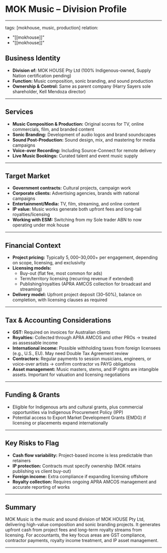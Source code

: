 # MOK Music – Division Profile

---
tags: [mokhouse, music, production]
relation:
  - "[[mokhouse]]"
  - "[[mokhouse]]"

## Business Identity

- **Division of:** MOK HOUSE Pty Ltd (100% Indigenous-owned, Supply Nation certification pending)
- **Function:** Music composition, sonic branding, and sound production
- **Ownership & Control:** Same as parent company (Harry Sayers sole shareholder, Kell Mendoza director)

---

## Services

- **Music Composition & Production:** Original scores for TV, online commercials, film, and branded content
- **Sonic Branding:** Development of audio logos and brand soundscapes
- **Sound Post-Production:** Sound design, mix, and mastering for media campaigns
- **Voice-over Recording:** Including Source-Connect for remote delivery
- **Live Music Bookings:** Curated talent and event music supply

---

## Target Market

- **Government contracts:** Cultural projects, campaign work
- **Corporate clients:** Advertising agencies, brands with national campaigns
- **Entertainment/Media:** TV, film, streaming, and online content
- **IP value:** Music works generate both upfront fees and long-tail royalties/licensing
- **Working with ESM:** Switching from my Sole trader ABN to now operating under mok house

---

## Financial Context

- **Project pricing:** Typically $5,000–$30,000+ per engagement, depending on scope, licensing, and exclusivity
- **Licensing models:**
  - Buy-out (flat fee, most common for ads)
  - Term/territory licensing (recurring revenue if extended)
  - Publishing/royalties (APRA AMCOS collection for broadcast and streaming)
- **Delivery model:** Upfront project deposit (30–50%), balance on completion, with licensing clauses as required

---

## Tax & Accounting Considerations

- **GST:** Required on invoices for Australian clients
- **Royalties:** Collected through APRA AMCOS and other PROs → treated as assessable income
- **International income:** Possible withholding taxes from foreign licensees (e.g., U.S., EU). May need Double Tax Agreement review
- **Contractors:** Regular payments to session musicians, engineers, or voice-over artists → confirm contractor vs PAYG obligations
- **Asset management:** Music masters, stems, and IP rights are intangible assets. Important for valuation and licensing negotiations

---

## Funding & Grants

- Eligible for Indigenous arts and cultural grants, plus commercial opportunities via Indigenous Procurement Policy (IPP)
- Potential access to Export Market Development Grants (EMDG) if licensing or placements expand internationally

---

## Key Risks to Flag

- **Cash flow variability:** Project-based income is less predictable than retainers
- **IP protection:** Contracts must specify ownership (MOK retains publishing vs client buy-out)
- **Foreign income:** Extra compliance if expanding licensing offshore
- **Royalty collection:** Requires ongoing APRA AMCOS management and accurate reporting of works

---

## Summary

MOK Music is the music and sound division of MOK HOUSE Pty Ltd, delivering high-value composition and sonic branding projects. It generates upfront cash from project fees and long-term royalty streams from licensing. For accountants, the key focus areas are GST compliance, contractor payments, royalty income treatment, and IP asset management.

---
